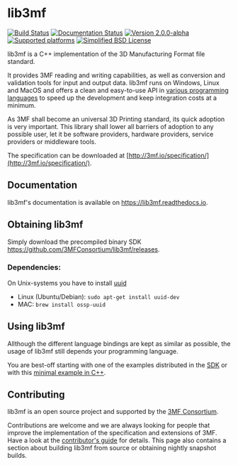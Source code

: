 # lib3mf
[![Build Status](https://travis-ci.org/3MFConsortium/lib3mf.svg?branch=lib3mf-v2-develop)](https://travis-ci.org/3MFConsortium/lib3mf)
[![Documentation Status](https://readthedocs.org/projects/lib3mf/badge/?version=lib3mf-v2-develop)](https://readthedocs.org/projects/lib3mf)
[![Version 2.0.0-alpha](https://img.shields.io/static/v1.svg?label=lib3mf&message=v2.0.0-alpha&color=orange)]()
[![Supported platforms](https://img.shields.io/static/v1.svg?label=platform&message=windows%20%7C%20macos%20%7C%20linux&color=lightgrey)]()
[![Simplified BSD License](https://img.shields.io/static/v1.svg?label=license&message=BSD&color=green)](LICENSE)

lib3mf is a C++ implementation of the 3D Manufacturing Format file standard.

It provides 3MF reading and writing capabilities, as well as conversion and validation tools for input and output data.
lib3mf runs on Windows, Linux and MacOS and offers a clean and easy-to-use API in
[various programming languages](https://lib3mf.readthedocs.io/en/latest/#api-documentation)
to speed up the development and keep integration costs at a minimum.

As 3MF shall become an universal 3D Printing standard, its quick adoption is very important. 
This library shall lower all barriers of adoption to any possible user, let it be software 
providers, hardware providers, service providers or middleware tools.

The specification can be downloaded at
[http://3mf.io/specification/](http://3mf.io/specification/).


## Documentation
lib3mf's documentation is available on https://lib3mf.readthedocs.io.

## Obtaining lib3mf
Simply download the precompiled binary SDK https://github.com/3MFConsortium/lib3mf/releases.

### Dependencies:
On Unix-systems you have to install [uuid](https://linux.die.net/man/3/uuid)
  * Linux (Ubuntu/Debian): `sudo apt-get install uuid-dev`
  * MAC: `brew install ossp-uuid`

## Using lib3mf
Allthough the different language bindings are kept as similar as possible,
the usage of lib3mf still depends your programming language.

You are best-off starting with one of the examples distributed in the [SDK](https://github.com/3MFConsortium/lib3mf/releases) or with this [minimal example in C++](https://link-to-C++-minimal).

## Contributing
lib3mf is an open source project and supported by the [3MF Consortium](https://3mf.io/).

Contributions are welcome and we are always looking for people that improve the implementation of the specification and extensions of 3MF. Have a look at the [contributor's guide](CONTRIBUTING.md) for details.
This page also contains a section about building lib3mf from source or obtaining nightly snapshot builds.
